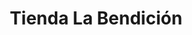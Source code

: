 ---
title: "Tienda La Bendición"
url: /san-jose-pinula/tienda-la-bendicion-1a-avenida/
shop: quiosco
---